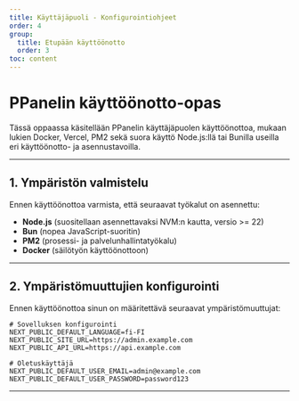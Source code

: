 ```yaml
---
title: Käyttäjäpuoli - Konfigurointiohjeet
order: 4
group: 
  title: Etupään käyttöönotto
  order: 3
toc: content
---
```


# **PPanelin käyttöönotto-opas**

Tässä oppaassa käsitellään PPanelin käyttäjäpuolen käyttöönottoa, mukaan lukien Docker, Vercel, PM2 sekä suora käyttö Node.js:llä tai Bunilla useilla eri käyttöönotto- ja asennustavoilla.

---

## **1. Ympäristön valmistelu**

Ennen käyttöönottoa varmista, että seuraavat työkalut on asennettu:

- **Node.js** (suositellaan asennettavaksi NVM:n kautta, versio >= 22)
- **Bun** (nopea JavaScript-suoritin)
- **PM2** (prosessi- ja palvelunhallintatyökalu)
- **Docker** (säilötyön käyttöönottoon)

---

## **2. Ympäristömuuttujien konfigurointi**

Ennen käyttöönottoa sinun on määritettävä seuraavat ympäristömuuttujat:

```env
# Sovelluksen konfigurointi
NEXT_PUBLIC_DEFAULT_LANGUAGE=fi-FI
NEXT_PUBLIC_SITE_URL=https://admin.example.com
NEXT_PUBLIC_API_URL=https://api.example.com

# Oletuskäyttäjä
NEXT_PUBLIC_DEFAULT_USER_EMAIL=admin@example.com
NEXT_PUBLIC_DEFAULT_USER_PASSWORD=password123
```

---

